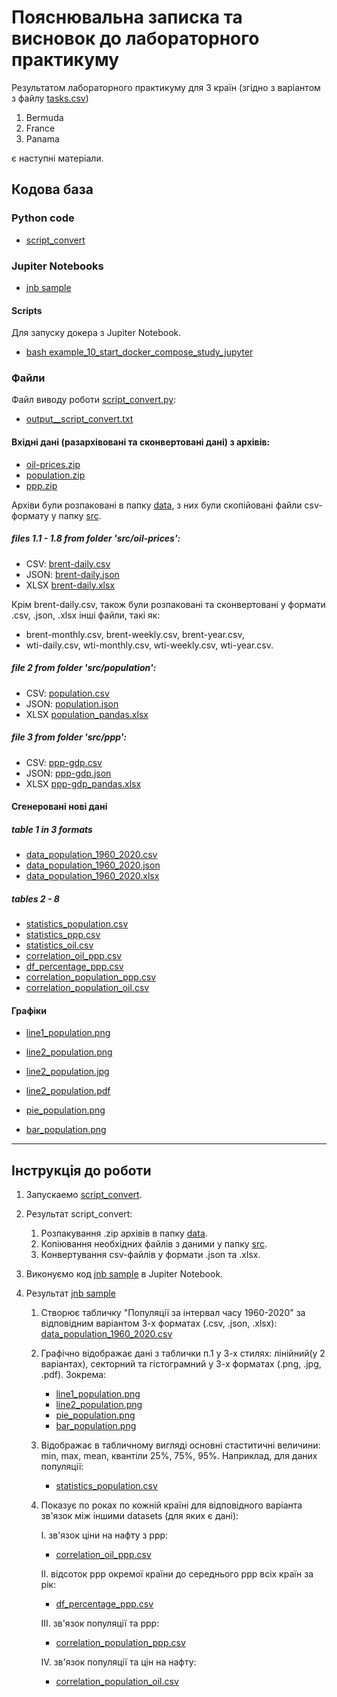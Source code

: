 # Пояснювальна записка та висновок до лабораторного практикуму

Результатом лабораторного практикуму для 3 країн (згідно з варіантом з файлу [tasks.csv](labs/lab7/tasks.csv))

1. Bermuda
2. France
3. Panama

є наступні матеріали.

## Кодова база

### Python code

- [script_convert](labs/lab7/samples/script_convert.py)


### Jupiter Notebooks

- [jnb sample](labs/lab7/samples/sample.ipynb)


#### Scripts
Для запуску докера з Jupiter Notebook.
- [bash example_10_start_docker_compose_study_jupyter](labs/lab7/example_10_start_docker_compose_study_jupyter.sh)


### Файли

Файл виводу роботи [script_convert.py](labs/lab7/samples/script_convert.py):
- [output__script_convert.txt](labs/lab7/samples/output__script_convert.txt)

#### Вхідні дані (разархівовані та сконвертовані дані) з архівів:

- [oil-prices.zip](labs/lab7/datasets/oil-prices.zip)
- [population.zip](labs/lab7/datasets/population.zip)
- [ppp.zip](labs/lab7/datasets/ppp.zip)

Архіви були розпаковані в папку [data](labs/lab7/data/), з них були скопійовані файли csv-формату у папку [src](labs/lab7/src/).

##### files 1.1 - 1.8 from folder 'src/oil-prices':

- CSV: [brent-daily.csv](labs/lab7/src/oil-prices/brent-daily.csv)
- JSON: [brent-daily.json](labs/lab7/src/oil-prices/brent-daily.json)
- XLSX [brent-daily.xlsx](labs/lab7/src/oil-prices/brent-daily_pandas.xlsx)

Крім brent-daily.csv, також були розпаковані та сконвертовані у формати .csv, .json, .xlsx інші файли, такі як: 
- brent-monthly.csv, brent-weekly.csv, brent-year.csv, 
- wti-daily.csv, wti-monthly.csv, wti-weekly.csv, wti-year.csv.

##### file 2 from folder 'src/population':

- CSV: [population.csv](labs/lab7/src/population/population.csv)
- JSON: [population.json](labs/lab7/src/population/population.json)
- XLSX [population_pandas.xlsx](labs/lab7/src/population/population_pandas.xlsx)

##### file 3 from folder 'src/ppp':

- CSV: [ppp-gdp.csv](labs/lab7/src/ppp/ppp-gdp.csv)
- JSON: [ppp-gdp.json](labs/lab7/src/ppp/ppp-gdp.json)
- XLSX [ppp-gdp_pandas.xlsx](labs/lab7/src/ppp/ppp-gdp_pandas.xlsx)

#### Сгенеровані нові дані

##### table 1 in 3 formats

- [data_population_1960_2020.csv](labs/lab7/samples/tables_and_graphs/data_population_1960_2020.csv)
- [data_population_1960_2020.json](labs/lab7/samples/tables_and_graphs/data_population_1960_2020.json)
- [data_population_1960_2020.xlsx](labs/lab7/samples/tables_and_graphs/data_population_1960_2020.xlsx)

##### tables 2 - 8

- [statistics_population.csv](labs/lab7/samples/tables_and_graphs/statistics_population.csv)
- [statistics_ppp.csv](labs/lab7/samples/tables_and_graphs/statistics_ppp.csv)
- [statistics_oil.csv](labs/lab7/samples/tables_and_graphs/statistics_oil.csv)
- [correlation_oil_ppp.csv](labs/lab7/samples/tables_and_graphs/correlation_oil_ppp.csv)
- [df_percentage_ppp.csv](labs/lab7/samples/tables_and_graphs/df_percentage_ppp.csv)
- [correlation_population_ppp.csv](labs/lab7/samples/tables_and_graphs/correlation_population_ppp.csv)
- [correlation_population_oil.csv](labs/lab7/samples/tables_and_graphs/correlation_population_oil.csv)

#### Графіки
- [line1_population.png](labs/lab7/samples/tables_and_graphs/line1_population.png)

- [line2_population.png](labs/lab7/samples/tables_and_graphs/line2_population.png)
- [line2_population.jpg](labs/lab7/samples/tables_and_graphs/line2_population.jpg)
- [line2_population.pdf](labs/lab7/samples/tables_and_graphs/line2_population.pdf)

- [pie_population.png](labs/lab7/samples/tables_and_graphs/pie_population.png)
- [bar_population.png](labs/lab7/samples/tables_and_graphs/bar_population.png)

---

## Інструкція до роботи

1. Запускаемо [script_convert](labs/lab7/samples/script_convert.py).

2. Результат script_convert:
    1. Розпакування .zip архівів в папку [data](labs/lab7/data/).
    2. Копіювання необхідних файлів з даними у папку [src](labs/lab7/src/).
    3. Конвертування csv-файлів у формати .json та .xlsx.

3. Виконуємо код [jnb sample](labs/lab7/samples/sample.ipynb) в Jupiter Notebook.

4. Результат [jnb sample](labs/lab7/samples/sample.ipynb)
    1. Створює табличку "Популяції за інтервал часу 1960-2020" за відповідним варіантом 3-х форматах (.csv, .json, .xlsx):
       [data_population_1960_2020.csv](labs/lab7/samples/tables_and_graphs/data_population_1960_2020.csv)
    2. Графічно відображає дані з таблички п.1 у 3-х стилях: лінійний(у 2 варіантах), секторний та гістограмний у 3-х форматах (.png, .jpg, .pdf).
       Зокрема:
        * [line1_population.png](labs/lab7/samples/tables_and_graphs/line1_population.png)
        * [line2_population.png](labs/lab7/samples/tables_and_graphs/line2_population.png)
        * [pie_population.png](labs/lab7/samples/tables_and_graphs/pie_population.png)
        * [bar_population.png](labs/lab7/samples/tables_and_graphs/bar_population.png)
    3. Відображає в табличному вигляді основні стаститичні величини: min, max, mean, квантіли 25%, 75%, 95%. Наприклад, для даних популяції:
        * [statistics_population.csv](labs/lab7/samples/tables_and_graphs/statistics_population.csv)
    4. Показує по роках по кожній країні для відповідного варіанта зв'язок між іншими datasets (для яких є дані):
        
        I. зв'язок ціни на нафту з ppp:
          * [correlation_oil_ppp.csv](labs/lab7/samples/tables_and_graphs/correlation_oil_ppp.csv)
        
        II. відсоток ppp окремої країни до середнього ppp всіх країн за рік:
          * [df_percentage_ppp.csv](labs/lab7/samples/tables_and_graphs/df_percentage_ppp.csv)
        
        III. зв'язок популяції та ppp:
          * [correlation_population_ppp.csv](labs/lab7/samples/tables_and_graphs/correlation_population_ppp.csv)
        
        IV. зв'язок популяції та цін на нафту:
          * [correlation_population_oil.csv](labs/lab7/samples/tables_and_graphs/correlation_population_oil.csv)
       
